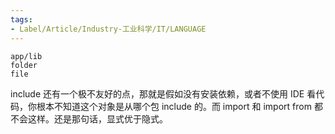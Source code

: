 ```yaml
---
tags:
- Label/Article/Industry-工业科学/IT/LANGUAGE
---
```


    app/lib
    folder
    file


include 还有一个极不友好的点，那就是假如没有安装依赖，或者不使用 IDE 看代码，你根本不知道这个对象是从哪个包 include 的。而 import 和 import from 都不会这样。还是那句话，显式优于隐式。